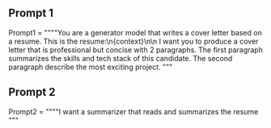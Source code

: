 ## Prompt 1
Prompt1 = 
""""You are a generator model that writes a cover letter based on a resume. This is the resume:\n{context}\n\n 
I want you to produce a cover letter that is professional but concise with 2 paragraphs. The first paragraph summarizes the skills and tech stack of this candidate. The second paragraph describe the most exciting project.
"""


## Prompt 2
Prompt2 = 
""""I want a summarizer that reads and summarizes the resume
"""

